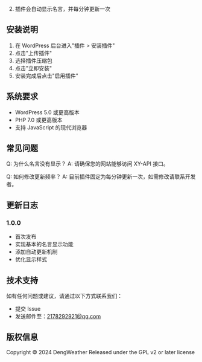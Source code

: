 
2. 插件会自动显示名言，并每分钟更新一次

## 安装说明
1. 在 WordPress 后台进入"插件 > 安装插件"
2. 点击"上传插件"
3. 选择插件压缩包
4. 点击"立即安装"
5. 安装完成后点击"启用插件"

## 系统要求
- WordPress 5.0 或更高版本
- PHP 7.0 或更高版本
- 支持 JavaScript 的现代浏览器

## 常见问题
Q: 为什么名言没有显示？
A: 请确保您的网站能够访问 XY-API 接口。

Q: 如何修改更新频率？
A: 目前插件固定为每分钟更新一次，如需修改请联系开发者。

## 更新日志
### 1.0.0
- 首次发布
- 实现基本的名言显示功能
- 添加自动更新机制
- 优化显示样式

## 技术支持
如有任何问题或建议，请通过以下方式联系我们：
- 提交 Issue
- 发送邮件至：2178292921@qq.com

## 版权信息
Copyright © 2024 DengWeather
Released under the GPL v2 or later license
